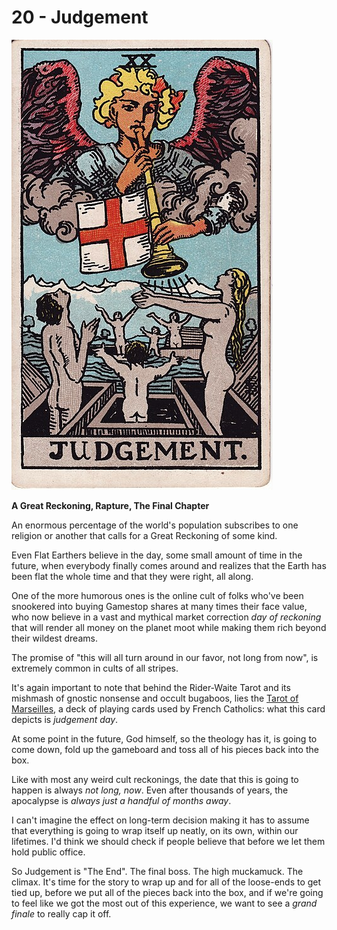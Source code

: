 # 20 - Judgement

![judgement](../../images/tarot/20-judgement.jpg)

**A Great Reckoning, Rapture, The Final Chapter**

An enormous percentage of the world's population subscribes to one
religion or another that calls for a Great Reckoning of some kind.

Even Flat Earthers believe in the day, some small amount of time in the
future, when everybody finally comes around and realizes that the
Earth has been flat the whole time and that they were right, all along.

One of the more humorous ones is the online cult of folks who've been
snookered into buying Gamestop shares at many times their face value,
who now believe in a vast and mythical market correction
_day of reckoning_ that will render all money on the planet moot while
making them rich beyond their wildest dreams.

The promise of "this will all turn around in our favor, not long from now",
is extremely common in cults of all stripes.

It's again important to note that behind the Rider-Waite Tarot and
its mishmash of gnostic nonsense and occult bugaboos, lies
the [Tarot of Marseilles](https://en.wikipedia.org/wiki/Tarot_of_Marseilles),
a deck of playing cards used by French Catholics: what this card
depicts is _judgement day_.

At some point in the future, God himself, so the theology has it,
 is going to come down, fold up the gameboard and toss all of his pieces
back into the box.

Like with most any weird cult reckonings, the date that this is going
to happen is always _not long, now_. Even after thousands of years,
the apocalypse is _always just a handful of months away_.

I can't imagine the effect on long-term decision making it has to
assume that everything is going to wrap itself up neatly, on its own,
within our lifetimes. I'd think we should check if people believe
that before we let them hold public office.

So Judgement is "The End". The final boss. The high muckamuck. The climax.
It's time for the story to wrap up and for all of the loose-ends
to get tied up, before we put all of the pieces back into the box,
and if we're going to feel like we got the most out of this experience,
we want to see a _grand finale_ to really cap it off.
